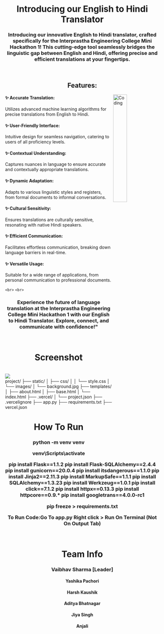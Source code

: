 <h1 align="center">Introducing our English to Hindi Translator</h1>
<h3 align="center">Introducing our innovative English to Hindi translator, crafted specifically for the Interprastha Engineering College Mini Hackathon 1! This cutting-edge tool seamlessly bridges the linguistic gap between English and Hindi, offering precise and efficient translations at your fingertips.</h3>

<br>

<h2 align="center">
Features:
</h2>

<img align="right" alt="Coding" width="30%" src="https://cdn.dribbble.com/users/361933/screenshots/1945595/media/cab8adf9008a598f724eb798b0d9ca40.gif">

<h4 align="left">✨ Accurate Translation: </h4>
<p align="left">Utilizes advanced machine learning algorithms for precise translations from English to Hindi.</p>

<h4 align="left">✨ User-Friendly Interface:</h4> 
<p align="left">Intuitive design for seamless navigation, catering to users of all proficiency levels.</p>

<h4 align="left">✨ Contextual Understanding: </h4>
<p align="left">Captures nuances in language to ensure accurate and contextually appropriate translations.</p>

<h4 align="left">✨ Dynamic Adaptation: </h4>
<p align="left">Adapts to various linguistic styles and registers, from formal documents to informal conversations.</p>

<h4 align="left">✨ Cultural Sensitivity: </h4>
<p align="left">Ensures translations are culturally sensitive, resonating with native Hindi speakers.</p>

<h4 align="left">✨ Efficient Communication: </h4>
<p align="left">Facilitates effortless communication, breaking down language barriers in real-time.</p>

<h4 align="left">✨ Versatile Usage: </h4>
<p align="left">Suitable for a wide range of applications, from personal communication to professional documents.</p>

 `<br>` `<br>`

<h3 align="center">
Experience the future of language translation at the Interprastha Engineering College Mini Hackathon 1 with our English to Hindi Translator. Explore, connect, and communicate with confidence!"
</h3>

<br>

<h1 align="center" >Screenshot</h1>

<br>

<img src="https://github.com/Vaibhav0120/IMHP-1/assets/150184948/e5406361-cfae-48ad-bf01-0d10fe114b80">

<br>
project/
├── static/
│   ├── css/
│   │   └── style.css
│   └── images/
│       └── background.jpg
├── templates/
│   ├── about.html
│   ├── base.html
│   └── index.html
├── .vercel/
│   └── project.json
├── .vercelignore
├── app.py
├── requirements.txt
├── vercel.json


<h1 align="center" >How To Run</h1>

<h3 align="center">

python -m venv venv

venv\Scripts\activate

pip install Flask==1.1.2
pip install Flask-SQLAlchemy==2.4.4
pip install gunicorn==20.0.4
pip install itsdangerous==1.1.0
pip install Jinja2==2.11.3
pip install MarkupSafe==1.1.1
pip install SQLAlchemy==1.3.23
pip install Werkzeug==1.0.1
pip install click==7.1.2
pip install httpx==0.13.3
pip install httpcore==0.9.*
pip install googletrans==4.0.0-rc1

pip freeze > requirements.txt

  To Run Code:Go To app.py
  Right click > Run On Terminal (Not On Output Tab)

</h3>

<br>

<h1 align="center" >Team Info</h1>
<h3 align="center">Vaibhav Sharma [Leader]</h3>
<h4 align="center">Yashika Pachori</h4>
<h4 align="center">Harsh Kaushik</h4>
<h4 align="center">Aditya Bhatnagar</h4>
<h4 align="center">Jiya Singh</h4>
<h4 align="center">Anjali</h4>
